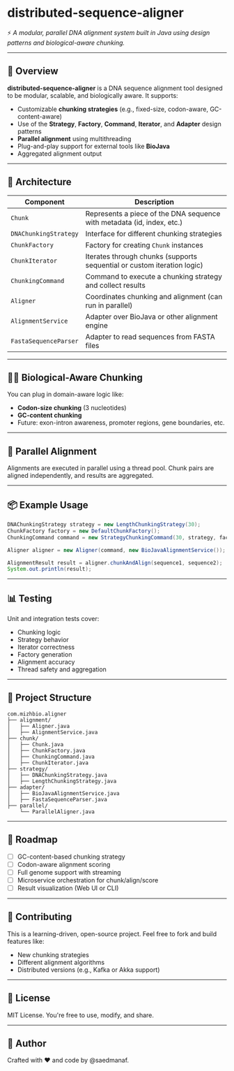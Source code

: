 # distributed-sequence-aligner

⚡️ *A modular, parallel DNA alignment system built in Java using design patterns and biological-aware chunking.*

---

## 🚀 Overview

**distributed-sequence-aligner** is a DNA sequence alignment tool designed to be modular, scalable, and biologically aware. It supports:

- Customizable **chunking strategies** (e.g., fixed-size, codon-aware, GC-content-aware)
- Use of the **Strategy**, **Factory**, **Command**, **Iterator**, and **Adapter** design patterns
- **Parallel alignment** using multithreading
- Plug-and-play support for external tools like **BioJava**
- Aggregated alignment output

---

## 💐 Architecture

| Component        | Description |
|------------------|-------------|
| `Chunk`          | Represents a piece of the DNA sequence with metadata (id, index, etc.) |
| `DNAChunkingStrategy` | Interface for different chunking strategies |
| `ChunkFactory`   | Factory for creating `Chunk` instances |
| `ChunkIterator`  | Iterates through chunks (supports sequential or custom iteration logic) |
| `ChunkingCommand`| Command to execute a chunking strategy and collect results |
| `Aligner`        | Coordinates chunking and alignment (can run in parallel) |
| `AlignmentService` | Adapter over BioJava or other alignment engine |
| `FastaSequenceParser` | Adapter to read sequences from FASTA files |

---

## 🧚‍♂️ Biological-Aware Chunking

You can plug in domain-aware logic like:
- **Codon-size chunking** (3 nucleotides)
- **GC-content chunking**
- Future: exon-intron awareness, promoter regions, gene boundaries, etc.

---

## 🥵 Parallel Alignment

Alignments are executed in parallel using a thread pool. Chunk pairs are aligned independently, and results are aggregated.

---

## 📦 Example Usage

```java
DNAChunkingStrategy strategy = new LengthChunkingStrategy(30);
ChunkFactory factory = new DefaultChunkFactory();
ChunkingCommand command = new StrategyChunkingCommand(30, strategy, factory);

Aligner aligner = new Aligner(command, new BioJavaAlignmentService());

AlignmentResult result = aligner.chunkAndAlign(sequence1, sequence2);
System.out.println(result);
```

---

## 📊 Testing

Unit and integration tests cover:
- Chunking logic
- Strategy behavior
- Iterator correctness
- Factory generation
- Alignment accuracy
- Thread safety and aggregation

---

## 📁 Project Structure

```
com.mizhbio.aligner
├── alignment/
│   ├── Aligner.java
│   ├── AlignmentService.java
├── chunk/
│   ├── Chunk.java
│   ├── ChunkFactory.java
│   ├── ChunkingCommand.java
│   ├── ChunkIterator.java
├── strategy/
│   ├── DNAChunkingStrategy.java
│   ├── LengthChunkingStrategy.java
├── adapter/
│   ├── BioJavaAlignmentService.java
│   ├── FastaSequenceParser.java
├── parallel/
    └── ParallelAligner.java
```

---

## 🚣 Roadmap

- [ ] GC-content-based chunking strategy
- [ ] Codon-aware alignment scoring
- [ ] Full genome support with streaming
- [ ] Microservice orchestration for chunk/align/score
- [ ] Result visualization (Web UI or CLI)

---

## 🤝 Contributing

This is a learning-driven, open-source project. Feel free to fork and build features like:

- New chunking strategies
- Different alignment algorithms
- Distributed versions (e.g., Kafka or Akka support)

---

## 📄 License

MIT License. You're free to use, modify, and share.

---

## 🌱 Author

Crafted with ❤️ and code by @saedmanaf.


